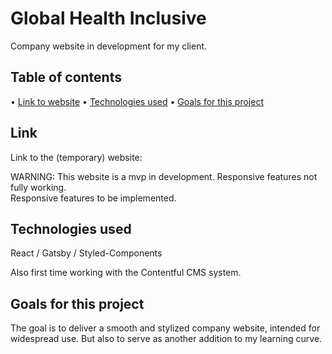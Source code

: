 # Global Health Inclusive

Company website in development for my client.

## Table of contents

• [Link to website](#Link)
• [Technologies used](#Technologies-used)
• [Goals for this project](#Goals-for-this-project)

## Link

Link to the (temporary) website:

WARNING: This website is a mvp in development. Responsive features not fully working.  
Responsive features to be implemented.

## Technologies used

React / Gatsby / Styled-Components

Also first time working with the Contentful CMS system.

## Goals for this project

The goal is to deliver a smooth and stylized company website, intended for widespread use.
But also to serve as another addition to my learning curve.
